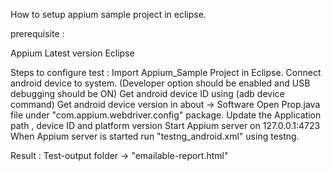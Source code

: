 How to setup appium sample project in eclipse.

prerequisite :

Appium Latest version
Eclipse

Steps to configure test :
Import Appium_Sample Project in Eclipse.
Connect android device to system. (Developer option should be enabled and USB debugging should be ON)
Get android device ID using (adb device command)
Get android device version in about -> Software
Open Prop.java file under "com.appium.webdriver.config" package.
Update the Application path , device ID and platform version
Start Appium server on 127.0.0.1:4723
When Appium server is started run "testng_android.xml" using testng.

Result : 
Test-output folder ->  "emailable-report.html"
